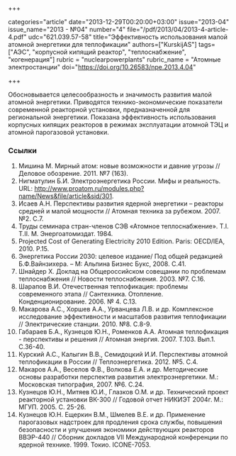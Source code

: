 +++

categories="article"
date="2013-12-29T00:20:00+03:00"
issue="2013-04"
issue_name="2013 - №04"
number="4"
file="/pdf/2013/04/2013-4-article-4.pdf"
udc="621.039.57-58"
title="Эффективность использования малой атомной энергетики для теплофикации"
authors=["KurskijAS"]
tags=["АЭС", "корпусной кипящий реактор", "теплоснабжение", "когенерация"]
rubric = "nuclearpowerplants"
rubric_name = "Aтомные электростанции"
doi="https://doi.org/10.26583/npe.2013.4.04"

+++

Обосновывается целесообразность и значимость развития малой атомной энергетики. Приводятся технико-экономические показатели современной реакторной установки, предназначенной для региональной энергетики. Показана эффективность использования корпусных кипящих реакторов в режимах эксплуатации атомной ТЭЦ и атомной парогазовой установки.

### Ссылки

1. Мишина М. Мирный атом: новые возможности и давние угрозы // Деловое обозрение. 2011. №7 (163).
2. Нигматулин Б.И. Электроэнергетика России. Мифы и реальность. URL: http://www.proatom.ru/modules.php?name/News&file/article&sid/301.
3. Исаев А.Н. Перспективы развития ядерной энергетики – реакторы средней и малой мощности // Атомная техника за рубежом. 2007. №2. С.7.
4. Труды семинара стран-членов СЭВ «Атомное теплоснабжение». Т.I. Т.II. М. Энергоатомиздат. 1984.
5. Projected Cost of Generating Electricity 2010 Edition. Paris: OECD/IEA, 2010. Р.15.
6. Энергетика России 2030: целевое издание/ Под общей редакцией Б.Ф.Вайнзихера. – М: Альпина Бизнес Букс, 2008. С.41.
7. Шнайдер Х. Доклад на Общероссийском совещании по проблемам теплоснабжения // Новости теплоснабжения. 2003. №7. С.16.
8. Шарапов В.И. Отечественная теплофикация: проблемы современного этапа // Сантехника. Отопление. Конденционирование. 2006. № 4. С.13.
9. Макарова А.С., Хоршев А.А., Урванцева Л.В. и др. Комплексное исследование эффективности и масштабов развития теплофикации // Электрические станции. 2010. №8. С.8-9.
10. Габараев Б.А., Кузнецов Ю.Н., Роменков А.А. Атомная теплофикация - перспективы и решения // Атомная энергия. 2007. Т.103. Вып.1. С.36-40.
11. Курский А.С., Калыгин В.В., Семидоцкий И.И. Перспективы атомной теплофикации в России // Теплоэнергетика. 2012. №5. С.4.
12. Макаров А.А., Веселов Ф.В., Волкова Е.А. и др. Методические основы разработки перспектив развития электроэнергетики. М.: Московская типография, 2007. №6. С.24.
13. Кузнецов Ю.Н., Митяев Ю.И., Глазков О.М. и др. Технический проект реакторной установки ВК-300 // Годовой отчет НИКИЭТ 2004г. М.: МГУП. 2005. С. 25-26.
14. Кузнецов Ю.Н. Ещеркин В.М., Шмелев В.Е. и др. Применение парогазовых надстроек для продления срока службы, повышения безопасности и улучшения экономики действующих реакторов ВВЭР-440 // Сборник докладов VII Международной конференции по ядерной технике. 1999. Токио. ICONE-7053.